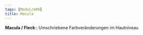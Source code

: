 ```yaml
---
tags: [Modul/m09]
title: Macula
---
```

**Macula / Fleck**:: Umschriebene Farbveränderungen im Hautniveau